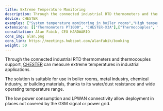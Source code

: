 ```yaml
---
title: Extreme Temperature Monitoring
description: Through the connected industrial RTD thermometers and thermocouples support, CHESTER can measure extreme temperatures in industrial applications.
device: CHESTER
examples: ["System temperature monitoring in boiler rooms","High temperature measurement in heat exchangers"]
extensions: [["Thermometers PT1000", "CHESTER-X3A"],["Thermocouples", "CHESTER-X3B"]]
consultation: Alan Fabik, CEO HARDWARIO
cons_img: alan.png
cons_link: https://meetings.hubspot.com/alanfabik/booking
weight: 50
---
```


Through the connected industrial RTD thermometers and thermocouples support, [CHESTER](/chester/) can measure extreme temperatures in industrial applications.

The solution is suitable for use in boiler rooms, metal industry, chemical industry, or building materials, thanks to its water/dust resistance and wide operating temperature range.

The low power consumption and LPWAN connectivity allow deployment in places not covered by the GSM signal or power grid.
